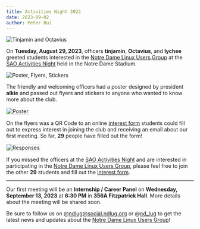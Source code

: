 ```yaml
---
title: Activities Night 2023
date: 2023-09-02
author: Peter Bui
---
```


<img src="../assets/img/2023-09-02-activities-fair.jpg" alt="Tinjamin and Octavius">

On **Tuesday, August 29, 2023**, officers **tinjamin**, **Octavius**, and
**lychee** greeted students interested in the [Notre Dame Linux Users Group] at
the [SAO Activities Night] held in the Notre Dame Stadium.

<img src="../assets/img/2023-09-02-activities-fair-stuff.jpg" alt="Poster, Flyers, Stickers">

The friendly and welcoming officers had a poster designed by president
**alkie** and passed out flyers and stickers to anyone who wanted to know more
about the club.


<img src="../assets/img/2023-09-02-activities-fair-poster.png" alt="Poster" style="border: 1px solid #dddddd">

On the flyers was a QR Code to an online [interest form] students could fill
out to express interest in joining the club and receiving an email about our
first meeting.  So far, **29** people have filled out the form!

<img src="../assets/img/2023-09-02-activities-fair-responses.png" alt="Responses" style="border: 1px solid #dddddd">

If you missed the officers at the [SAO Activities Night] and are interested in
participating in the [Notre Dame Linux Users Group], please feel free to join
the other **29** students and fill out the [interest form].

<hr>

Our first meeting will be an **Internship / Career Panel** on **Wednesday,
September 13, 2023** at **6:30 PM** in **356A Fitzpatrick Hall**.  More details
about the meeting will be shared soon.

Be sure to follow us on @[ndlug@social.ndlug.org] or @[nd_lug] to get the
latest news and updates about the [Notre Dame Linux Users Group]!

[Notre Dame Linux Users Group]: https://ndlug.org
[SAO Activities Night]:         https://sao.nd.edu/events/activities-night/
[interest form]:                https://forms.gle/gsd38hARBfaqAw3u8

[ndlug@social.ndlug.org]:       https://social.ndlug.org/@ndlug
[nd_lug]:                       https://x.com/nd_lug
